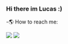 ### Hi there im Lucas :)

-🌎 How to reach me:
<div>
<a href = "mailto:medeiroslucas.dev@gmail.com"><img src="https://img.shields.io/badge/-Gmail-%23333?style=for-the-badge&logo=gmail&logoColor=white"target="_blank"></a>
<a href="https://www.linkedin.com/in/lucas-medeiros-a89191201/" target="_blank"><img src="https://img.shields.io/badge/-LinkedIn-%230077B5?style=for-the-badge&logo=linkedin&logoColor=white" target="_blank"></a>   
</div>
  

  
